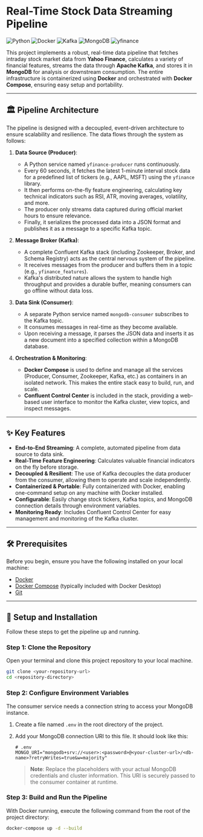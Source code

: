 # Real-Time Stock Data Streaming Pipeline

![Python](https://img.shields.io/badge/Python-3.9-blue.svg) ![Docker](https://img.shields.io/badge/Docker-20.10-blue.svg) ![Kafka](https://img.shields.io/badge/Apache%20Kafka-7.4-black.svg) ![MongoDB](https://img.shields.io/badge/MongoDB-green.svg) ![yfinance](https://img.shields.io/badge/yfinance-0.2.30-orange.svg)

This project implements a robust, real-time data pipeline that fetches intraday stock market data from **Yahoo Finance**, calculates a variety of financial features, streams the data through **Apache Kafka**, and stores it in **MongoDB** for analysis or downstream consumption. The entire infrastructure is containerized using **Docker** and orchestrated with **Docker Compose**, ensuring easy setup and portability.

---

## 🏛️ Pipeline Architecture

The pipeline is designed with a decoupled, event-driven architecture to ensure scalability and resilience. The data flows through the system as follows:

1.  **Data Source (Producer)**:
    * A Python service named `yfinance-producer` runs continuously.
    * Every 60 seconds, it fetches the latest 1-minute interval stock data for a predefined list of tickers (e.g., AAPL, MSFT) using the `yfinance` library.
    * It then performs on-the-fly feature engineering, calculating key technical indicators such as RSI, ATR, moving averages, volatility, and more.
    * The producer only streams data captured during official market hours to ensure relevance.
    * Finally, it serializes the processed data into a JSON format and publishes it as a message to a specific Kafka topic.

2.  **Message Broker (Kafka)**:
    * A complete Confluent Kafka stack (including Zookeeper, Broker, and Schema Registry) acts as the central nervous system of the pipeline.
    * It receives messages from the producer and buffers them in a topic (e.g., `yfinance_features`).
    * Kafka's distributed nature allows the system to handle high throughput and provides a durable buffer, meaning consumers can go offline without data loss.

3.  **Data Sink (Consumer)**:
    * A separate Python service named `mongodb-consumer` subscribes to the Kafka topic.
    * It consumes messages in real-time as they become available.
    * Upon receiving a message, it parses the JSON data and inserts it as a new document into a specified collection within a MongoDB database.

4.  **Orchestration & Monitoring**:
    * **Docker Compose** is used to define and manage all the services (Producer, Consumer, Zookeeper, Kafka, etc.) as containers in an isolated network. This makes the entire stack easy to build, run, and scale.
    * **Confluent Control Center** is included in the stack, providing a web-based user interface to monitor the Kafka cluster, view topics, and inspect messages.



---

## ✨ Key Features

* **End-to-End Streaming**: A complete, automated pipeline from data source to data sink.
* **Real-Time Feature Engineering**: Calculates valuable financial indicators on the fly before storage.
* **Decoupled & Resilient**: The use of Kafka decouples the data producer from the consumer, allowing them to operate and scale independently.
* **Containerized & Portable**: Fully containerized with Docker, enabling one-command setup on any machine with Docker installed.
* **Configurable**: Easily change stock tickers, Kafka topics, and MongoDB connection details through environment variables.
* **Monitoring Ready**: Includes Confluent Control Center for easy management and monitoring of the Kafka cluster.

---

## 🛠️ Prerequisites

Before you begin, ensure you have the following installed on your local machine:
* [Docker](https://www.docker.com/products/docker-desktop/)
* [Docker Compose](https://docs.docker.com/compose/install/) (typically included with Docker Desktop)
* [Git](https://git-scm.com/downloads)

---

## 🚀 Setup and Installation

Follow these steps to get the pipeline up and running.

### Step 1: Clone the Repository

Open your terminal and clone this project repository to your local machine.

```bash
git clone <your-repository-url>
cd <repository-directory>

```
### Step 2: Configure Environment Variables

The consumer service needs a connection string to access your MongoDB instance.

1.  Create a file named `.env` in the root directory of the project.
2.  Add your MongoDB connection URI to this file. It should look like this:

    ```env
    # .env
    MONGO_URI="mongodb+srv://<user>:<password>@<your-cluster-url>/<db-name>?retryWrites=true&w=majority"
    ```

    > **Note**: Replace the placeholders with your actual MongoDB credentials and cluster information. This URI is securely passed to the consumer container at runtime.

### Step 3: Build and Run the Pipeline

With Docker running, execute the following command from the root of the project directory:

```bash
docker-compose up -d --build
